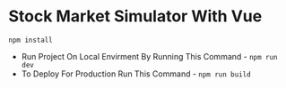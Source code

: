 # Stock Market Simulator With Vue

```npm install```
* Run Project On Local Envirment By Running This Command -
```npm run dev```
* To Deploy For Production Run This Command - 
```npm run build```
